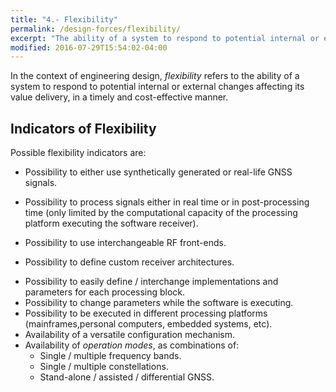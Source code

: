 ```yaml
---
title: "4.- Flexibility"
permalink: /design-forces/flexibility/
excerpt: "The ability of a system to respond to potential internal or external changes affecting its value delivery, in a timely and cost-effective manner."
modified: 2016-07-29T15:54:02-04:00
---
```


In the context of engineering design, _flexibility_ refers to the ability of a system to respond to potential internal or external changes affecting its value delivery, in a timely and cost-effective manner.


## Indicators of Flexibility

Possible flexibility indicators are:

* Possibility to either use synthetically generated or real-life GNSS signals.
+ Possibility to process signals either in real time or in post-processing time (only limited by the computational capacity of the processing platform executing the software receiver).
* Possibility to use interchangeable RF front-ends.
+ Possibility to define custom receiver architectures.
* Possibility to easily define / interchange implementations and parameters for each processing block.
* Possibility to change parameters while the software is executing.
* Possibility to be executed in different processing platforms (mainframes,personal computers, embedded systems, etc).
* Availability of a versatile configuration mechanism.
* Availability of _operation modes_, as combinations of:
  - Single / multiple frequency bands.
  - Single / multiple constellations.
  - Stand-alone / assisted / differential GNSS.
